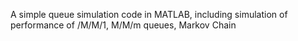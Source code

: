 A simple queue simulation code in MATLAB, including simulation of performance of /M/M/1, M/M/m queues, Markov Chain
